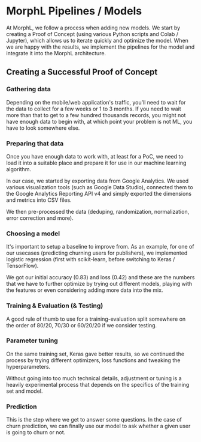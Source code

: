 # MorphL Pipelines / Models

At MorphL, we follow a process when adding new models. We start by creating a Proof of Concept (using various Python scripts and Colab / Jupyter), which allows us to iterate quickly and optimize the model. When we are happy with the results, we implement the pipelines for the model and integrate it into the MorphL architecture.

## Creating a Successful Proof of Concept

### Gathering data

Depending on the mobile/web application's traffic, you’ll need to wait for the data to collect for a few weeks or 1 to 3 months. If you need to wait more than that to get to a few hundred thousands records, you might not have enough data to begin with, at which point your problem is not ML, you have to look somewhere else.

### Preparing that data

Once you have enough data to work with, at least for a PoC, we need to load it into a suitable place and prepare it for use in our machine learning algorithm.

In our case, we started by exporting data from Google Analytics. We used various visualization tools (such as Google Data Studio), connected them to the Google Analytics Reporting API v4 and simply exported the dimensions and metrics into CSV files.

We then pre-processed the data (deduping, randomization, normalization, error correction and more).

### Choosing a model

It's important to setup a baseline to improve from. As an example, for one of our usecases (predicting churning users for publishers), we implemented logistic regression (first with scikit-learn, before switching to Keras / TensorFlow).

We got our initial accuracy (0.83) and loss (0.42) and these are the numbers that we have to further optimize by trying out different models, playing with the features or even considering adding more data into the mix.

### Training & Evaluation (& Testing)

A good rule of thumb to use for a training-evaluation split somewhere on the order of 80/20, 70/30 or 60/20/20 if we consider testing.

### Parameter tuning

On the same training set, Keras gave better results, so we continued the process by trying different optimizers, loss functions and tweaking the hyperparameters.

Without going into too much technical details, adjustment or tuning is a heavily experimental process that depends on the specifics of the training set and model.

### Prediction

This is the step where we get to answer some questions. In the case of churn prediction, we can finally use our model to ask whether a given user is going to churn or not.
